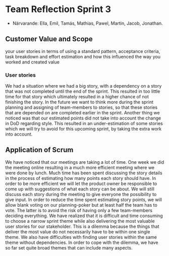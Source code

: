 # Team Reflection Sprint 3
* Närvarande: Ella, Emil, Tamás, Mathias, Pawel, Martin, Jacob, Jonathan.
## Customer Value and Scope

your user stories in terms of using a standard pattern, acceptance criteria, task breakdown and effort estimation and how this influenced the way you worked and created value
 
### User stories
We had a situation where we had a big story, with a dependency on a story that was not completed until the end of the sprint. This resulted in too little time for that story which ultimately resulted in a higher chance of not finishing the story. In the future we want to think more during the sprint planning and assigning of team-members to stories, so that these stories that are depended on are completed earlier in the sprint. 
Another thing we noticed was that our estimated points did not take into account the change in DoD regarding style. This resulted in an under-estimation of some stories which we will try to avoid for this upcoming sprint, by taking the extra work into account.
 
## Application of Scrum
We have noticed that our meetings are taking a lot of time. One week we did the meeting online resulting in a much more efficient meeting where we were done by lunch. Much time has been spent discussing the story details in the process of estimating how many points each story should have. 
In order to be more efficient we will let the product owner be responsible to come up with suggestions of what each story can be about. We will still discuss each story during the meeting to give everyone the possibility to give input. In order to reduce the time spent estimating story points, we will allow blank voting on our planning-poker but at least half the team has to vote. The latter is to avoid the risk of having only a few team-members deciding everything.
We have realized that it is difficult and time consuming to choose a narrow sprint theme while also delivering the most valuable user stories for our stakeholder. This is a dilemma because the things that deliver the most value do not necessarily have to be within one single theme. We also have difficulties with finding user stories within the same theme without dependencies. In order to cope with the dilemma, we have so far set quite broad themes that can include many aspects. 
